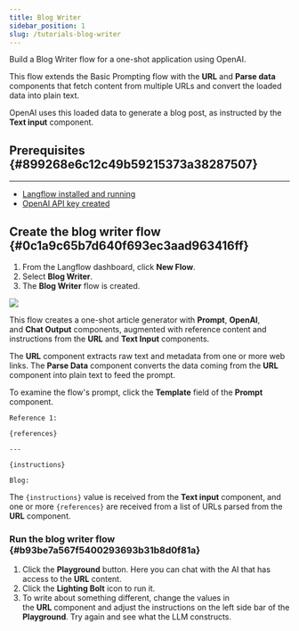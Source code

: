 ```yaml
---
title: Blog Writer
sidebar_position: 1
slug: /tutorials-blog-writer
---
```


Build a Blog Writer flow for a one-shot application using OpenAI.

This flow extends the Basic Prompting flow with the **URL** and **Parse data** components that fetch content from multiple URLs and convert the loaded data into plain text.

OpenAI uses this loaded data to generate a blog post, as instructed by the **Text input** component.


## Prerequisites {#899268e6c12c49b59215373a38287507}


---

- [Langflow installed and running](/get-started-installation)
- [OpenAI API key created](https://platform.openai.com/)


## Create the blog writer flow {#0c1a9c65b7d640f693ec3aad963416ff}

1. From the Langflow dashboard, click **New Flow**.
2. Select **Blog Writer**.
3. The **Blog Writer** flow is created.

![](/img/starter-flow-blog-writer.png)


This flow creates a one-shot article generator with **Prompt**, **OpenAI**, and **Chat Output** components, augmented with reference content and instructions from the **URL** and **Text Input** components.

The **URL** component extracts raw text and metadata from one or more web links.
The **Parse Data** component converts the data coming from the **URL** component into plain text to feed the prompt.

To examine the flow's prompt, click the **Template** field of the **Prompt** component.

```plain
Reference 1:

{references}

---

{instructions}

Blog:
```

The `{instructions}` value is received from the **Text input** component, and one or more `{references}` are received from a list of URLs parsed from the **URL** component.


### Run the blog writer flow {#b93be7a567f5400293693b31b8d0f81a}

1. Click the **Playground** button. Here you can chat with the AI that has access to the **URL** content.
2. Click the **Lighting Bolt** icon to run it.
3. To write about something different, change the values in the **URL** component and adjust the instructions on the left side bar of the **Playground**. Try again and see what the LLM constructs.

